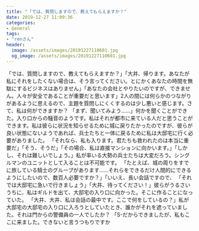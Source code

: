 ```yaml
---
title: "「では、質問しますので、教えてもらえますか？"
date: 2019-12-27 11:09:36
categories:
- General
tags:
- "renさん"
header:
  image: /assets/images/20191227110601.jpg
  og_image: /assets/images/20191227110601.jpg
---
```


「では、質問しますので、教えてもらえますか？」「大井、帰ります。あなたが私にそれをしたくない場合は、そう言ってください。とにかくあなたの時間を無駄にするビジネスはありません」「あなたの会社とやりたいのですが、できません。人々が安全であることが重要だと思います」2人の間には何らかのつながりがあるように思えるので、主題を質問しにくくするのは少し悪いと感じます。さて、私は何ができますか？ 「まず、聞いてみよう……」何かを聞くことができた。入り口からの騒音のようです。私はそれが都市に来ている人だと思うことができます。私は彼らに状況を知らせるために城に戻りたかったのですが、彼らが良い状態にないようであれば、兵士たちと一体に戻るために私は大邸宅に行く必要がありました。 「それなら、私も入ります。君たちも救われたのは本当に重要だ」「そう、そうだ」「その場合、私は直接マンションに向かいます。」「しかし、それは難しいでしょう。」私が率いる大勢の兵士たちは大変だろう。シングルマンのユニットとして入ることは不可能です。 「たとえば、城の周りをすでに旅している騎士のグループがあります……それらをできるだけ人間的にできるようにしたいので、数百人必要ですか？」「いいえ、長い会話ですので、 「それでは大邸宅に急いで行きましょう」「大井、待ってください！」彼らがうるさいうちに、私はギルドを出て、大邸宅の入り口に向かった。そこに作ることになっていた。 「大井、大井、私は会話の最中です。ここで何をしているの？」私が大邸宅の大邸宅の入り口に入ろうとしていたとき、誰かがそれを遮っていました。それは門からの警備員の一人でしたか？ 「S-だからできましたが、私もここに来ました。できないと言うつもりですか
